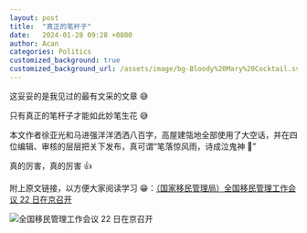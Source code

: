 ```yaml
---
layout: post
title:  "真正的笔杆子"
date:   2024-01-28 09:28 +0800
author: Acan
categories: Politics
customized_background: true
customized_background_url: /assets/image/bg-Bloody%20Mary%20Cocktail.svg
---
```


这妥妥的是我见过的最有文采的文章 😅

只有真正的笔杆子才能如此妙笔生花 😅

本文作者徐亚光和马进强洋洋洒洒八百字，高屋建瓴地全部使用了大空话，并在四位编辑、审核的层层把关下发布，真可谓“笔落惊风雨，诗成泣鬼神 👻”

真的厉害，真的厉害 👍

附上原文链接，以方便大家阅读学习 😁：[（国家移民管理局）全国移民管理工作会议 22 日在京召开](https://mp.weixin.qq.com/s/pYMrcDlCXnhqVtyexGiQFA)

<img src="./Wisteria-Moments/assets/image/2023-01-28_09:35.jpeg" alt="全国移民管理工作会议 22 日在京召开" style="max-width: 100%;">